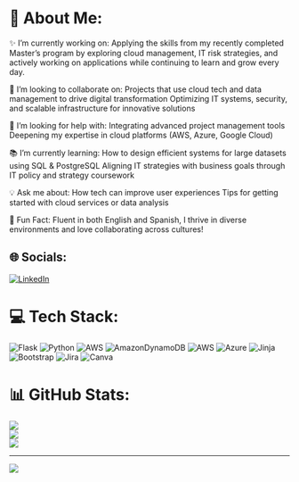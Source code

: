 # 💫 About Me:

✨ I’m currently working on:
Applying the skills from my recently completed Master’s program by exploring cloud management, IT risk strategies, and actively working on applications while continuing to learn and grow every day.

🚀 I’m looking to collaborate on:
Projects that use cloud tech and data management to drive digital transformation
Optimizing IT systems, security, and scalable infrastructure for innovative solutions

🤝 I’m looking for help with:
Integrating advanced project management tools
Deepening my expertise in cloud platforms (AWS, Azure, Google Cloud)

📚 I’m currently learning:
How to design efficient systems for large datasets using SQL & PostgreSQL
Aligning IT strategies with business goals through IT policy and strategy coursework

💡 Ask me about:
How tech can improve user experiences
Tips for getting started with cloud services or data analysis

🎉 Fun Fact:
Fluent in both English and Spanish, I thrive in diverse environments and love collaborating across cultures!


## 🌐 Socials:
[![LinkedIn](https://img.shields.io/badge/LinkedIn-%230077B5.svg?logo=linkedin&logoColor=white)](https://linkedin.com/in/https://www.linkedin.com/in/maria-juliana-destefano/) 

# 💻 Tech Stack:
![Flask](https://img.shields.io/badge/flask-%23000.svg?style=for-the-badge&logo=flask&logoColor=white) ![Python](https://img.shields.io/badge/python-3670A0?style=for-the-badge&logo=python&logoColor=ffdd54) ![AWS](https://img.shields.io/badge/AWS-%23FF9900.svg?style=for-the-badge&logo=amazon-aws&logoColor=white) ![AmazonDynamoDB](https://img.shields.io/badge/Amazon%20DynamoDB-4053D6?style=for-the-badge&logo=Amazon%20DynamoDB&logoColor=white) ![AWS](https://img.shields.io/badge/AWS-%23FF9900.svg?style=for-the-badge&logo=amazon-aws&logoColor=white) ![Azure](https://img.shields.io/badge/azure-%230072C6.svg?style=for-the-badge&logo=microsoftazure&logoColor=white) ![Jinja](https://img.shields.io/badge/jinja-white.svg?style=for-the-badge&logo=jinja&logoColor=black) ![Bootstrap](https://img.shields.io/badge/bootstrap-%238511FA.svg?style=for-the-badge&logo=bootstrap&logoColor=white) ![Jira](https://img.shields.io/badge/jira-%230A0FFF.svg?style=for-the-badge&logo=jira&logoColor=white) ![Canva](https://img.shields.io/badge/Canva-%2300C4CC.svg?style=for-the-badge&logo=Canva&logoColor=white)
# 📊 GitHub Stats:
![](https://github-readme-stats.vercel.app/api?username=Mvillamizar001&theme=dark&hide_border=false&include_all_commits=true&count_private=true)<br/>
![](https://github-readme-streak-stats.herokuapp.com/?user=Mvillamizar001&theme=dark&hide_border=false)<br/>
![](https://github-readme-stats.vercel.app/api/top-langs/?username=Mvillamizar001&theme=dark&hide_border=false&include_all_commits=true&count_private=true&layout=compact)

---
[![](https://visitcount.itsvg.in/api?id=Mvillamizar001&icon=0&color=0)](https://visitcount.itsvg.in)

<!-- Proudly created with GPRM ( https://gprm.itsvg.in ) -->
